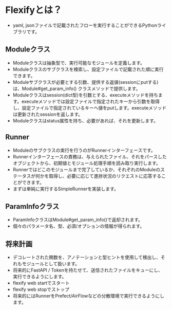 # Flexifyとは？

* yaml, jsonファイルで記載されたフローを実行することができるPythonライブラリです。

## Moduleクラス
* Moduleクラスは抽象型で、実行可能なモジュールを定義します。
* Moduleクラスのサブクラスを検索し、設定ファイルで記載された順に実行できます。
* Moduleサブクラスが必要とする引数、提供する返値(sessionにputする)は、Module#get_param_info() クラスメソッドで提供します。
* Moduleクラスはsession(dict型)を引数とする、executeメソッドを持ちます。executeメソッドでは設定ファイルで指定されたキーから引数を取得し、設定ファイルで指定されているキーへ値をputします。executeメソッドは更新されたsessionを返します。
* Moduleクラスはstatus属性を持ち、必要があれば、それを更新します。

## Runner
* Moduleのサブクラスの実行を行うのがRunnerインターフェースです。
* Runnerインターフェースの責務は、与えられたファイル、それをパースしたオブジェクトから、初期値とモジュール処理手順を読み取り実行します。
* Runnerではどこのモジュールまで完了しているか、それぞれのModuleのステータスが何かを取得し、必要に応じて進捗状況のリクエストに応答することができます。
* まずは単純に実行するSimpleRunnerを実装します。

## ParamInfoクラス
* ParamInfoクラスはModule#get_param_info()で返却されます。
* 個々のパラメータ名、型、必須/オプションの情報が得られます。

## 将来計画
* デコレートされた関数を、アノテーションと型ヒントを使用して検出し、それもモジュールとして扱います。
* 将来的にFastAPI / Tokenを持たせて、送信されたファイルをキューにし、実行できるようにします。
* flexify web startでスタート
* flexify web stopでストップ
* 将来的にはRunnerをPrefect/AirFlowなどの分散環境で実行できるようにします。